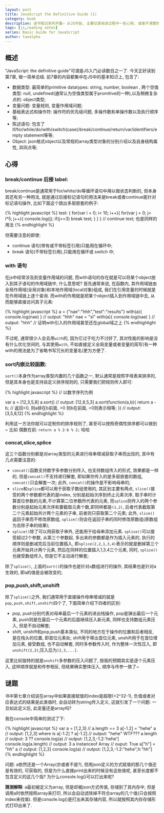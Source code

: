 ```yaml
---
layout: post
title: JavaScript the Definitive Guide (1)
category: book
description: 读书笔记系列开篇~ 从JS开始, 主要记录阅读过程中一些心得, 或者不清楚的点. 本文主要为"JavaScript the definitive guide"的前7章内容相关记录.
tags: [js,reading notes]
series: Basic Guide for JavaScript
author: taoalpha
---
```


## 概述

"JavaScript: the definitive guide"可谓是JS入门必读数目之一了. 今天正好读到第7章, 做一简单总结. 前7章的内容都集中在JS中的基本知识上, 包含了:

- 数据类型: 最简单的primitive datatypes: string, number, boolean , 两个空值类型: null, undefined(通常认为空值类型属于promitive的一种),以及稍微复杂点的: object类型;
- 变量问题: 变量规则, 变量作用域问题;
- 基础表达式和操作符: 操作符的优先级问题, 多操作数和单操作数以及执行顺序等;
- 陈述语句: 包含了if/for/while/do/with/switch(case)/break/continue/return/var/identifiers/empty statement等等;
- Object: json格式object以及常规的array类型对象的分别介绍以及自身结构属性, 异同点等;

## 心得

### break/continue 后接 label:

  break/continue是通常用于for/white/do等循环语句中用以做状态判断的, 但本身其还有另一种用法, 就是通过后接标记语句的用法来是break或者continue能针对标记语句操作, 比如下面这个跳出多层嵌套的例子:

{% highlight javascript %}
test:
{
  for(var i = 0; i< 10; i++){
    for(var j = 0; j< i*5; j++){
      console.log(j);
      if(j==3) break test;
    }
  }
}
// continue test; 也是同样的用法
{% endhighlight %}

但需要注意的即使:

- continue 语句(带有或不带标签引用)只能用在循环中;
- break 语句(不带标签引用),只能用在循环或 switch 中;


### with 语句

在js中经常涉及到变量作用域的问题, 而with语句的存在就是可以将某个object放入到其子语句的作用域链中, 什么意思呢? 首先通常来说, 在函数内, 其作用域链由全局作用域(全局对象)和本地作用域(local对象)组成, 我们在引用变量的时候就是在作用域链上逐个查询. 而with的作用就是把某个object插入到作用域链中去, 从而能够直接访问其子元素:

{% highlight javascript %}
a = {"nae":"hhh","test":"results"}
with(a){
  console.log(nae)
}
// output: "hhh"
nae = "sl"
with(a){
  console.log(nae)
}
// output: "hhh"
// 证明with引入的作用域甚至还在global域之上
{% endhighlight %}

不过呢, 通常很少人会去用`with`的, 因为它过于吃力不讨好了, 其对性能的影响是没有什么优化空间的, 与其使用`with`, 不如直接定义全局变量或者变量的简写(有一种with的用法是为了省略书写冗长的变量名)更为方便了.

### sort内嵌比较函数:

`sort()`本身作为array类型内置的几个函数之一, 默认通常是按照字母表来排序的, 但是其本身也是支持自定义排序规则的, 只需要我们把规则传入即可:

{% highlight javascript %}
// 以数字序列为例

var a = [12,3,5,8]
a.sort()
// output: [12,8,5,3]
a.sort(function(a,b){
return a - b;
// 返回<0, 则a排在b前面, >0 则b在前面, =0则表示相等;
})
// output: [3,5,8,12]
{% endhighlight %}

利用这一方法你就可以定制你的排序规则了, 甚至可以按照奇偶性排序都可以做到~ 比如 偶数在前: `return a % 2-b % 2;` 哈哈

### concat,slice,splice

这三个函数分别都是对array类型的元素进行母串增减获取子串而出现的, 其中有几点需要注意的:

- `concat()`函数支持数字多参数分别传入, 也支持数组传入的形式, 效果都是一样的, 但是`concat()`不支持递归解套, 即如果你传入的是多层嵌套的数组, `concat()`只会解套一次; 此外, `concat()`的操作是不影响母串的;
- `slice`和`splice`都可以用于获取子数组使用的, 其区别主要有两点, `slice()`接受的两个参数都代表的是index, 分别是起始次序到终止元素次序, 取子串时计算首位参数的元素,不计算第二位参数所代表的元素, 而`splice`则传入的两个参数分别是起始元素次序和要截取元素个数,即同样都是`(1,2)`, 后者代表截取第二个元素起始共计两个元素的子串, 前者则只获取第二个元素; 此外, `slice()`返回子串而不修改原数组, `splice()`则会在返回子串的同时修改原数组(原数组为去除子串的结果);
- `splice()`除了可以用获取子串外, 还能用于给母串添加元素. `splice()`可以接受超过2个参数, 从第三个参数起, 多出来的参数都是作为插入元素的, 执行的顺序则是删减完后当前位置插入, 即`splice(2,2,1,3,4)`表示的就是删掉第三个元素开始共计两个元素, 然后在同样的位置插入1,3,4三个元素, 同时, `splice()`也接受数组传入, 但是它不主动进行解套;

除了`splice()`, 上面的`sort()`的操作也是针对`a`数组进行的操作, 其结果也是针对a生效的, 即a的值是会被改变的;

### pop,push,shift,unshift

除了`splice()`之外, 我们通常用于直接操作母串增减的就是`pop,push,shift,unshift`四个了, 下面简单介绍下四者的区别:

- pop, push分别代表对母串最后一个元素的进出栈操作, pop是弹出最后一个元素, push则是在最后一个元素的后面继续压入新元素, 同样也支持数组元素压入, 但是不自动解套;
- shift, unshift和pop,push基本类似, 不同的地方在于操作的位置和后者相反, 是在栈头的位置, 即首位元素处; shift用于移出首位元素, unshift用于在首位增加元素, 接受数组, 也不自动解套, 同时多参数传入时, 作为整体一次性压入, 即`unshift(2,3)`,压入后为`[2,3,...]`.

这里比较独特的就是`unshift`多参数的压入问题了, 按我的预期其实是逐个元素压入, 这样顺序就是和传参相反, 但结果确实整体压入, 顺序与传参一致了~

## 谜题

书中第七章介绍说在array中如果直接赋值的index是超限(>2^32-1), 负值或者对应表达式的结果是此类值时, 会自动转为string传入定义, 这就引发了一个问题: 一旦如此定义后, 此变量还是array吗?

我在console中简单的测试了下:

{% highlight javascript %}
var a = [1,2,3]
// a.length == 3
a[-1.2] = "hehe"
a
// output: [1,2,3]  where is a[-1.2] ?
a[-1.2]
// output: "hehe"  WTF???
a.length
// output: 3 ??
console.log(a)
// output: [1,2,3,-1.2:'hehe']
console.log(a.length)
// output: 3
a instanceof Array
// ouput: True
a["h"] = "hh"
a
// output: [1,2,3]
console.log(a)
// output: [1,2,3,-1.2:"hehe",h:"hh"]
{% endhighlight %}

问题: a依然还是一个Array(亦或者不是?), 但用json定义的方式赋值的那几个值还是有效的, 可获取的, 但是为什么直接print出来的时候没有这些值呢, 甚至长度都不包含定义的这几个指? 为什么console.log()可以打出来呢?

**猜测解释**: a最初被定义为array, 但是却被json方式传值, 存储到了其内存中, 但是调用a时依然按照array来打印, 所以会自动滤除掉不符合array的几个值(只会按照index来找值). 但是console.log()是打出来其存储内容, 所以就按照其内存存储形式打印出来了.

